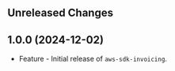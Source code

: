 Unreleased Changes
------------------

1.0.0 (2024-12-02)
------------------

* Feature - Initial release of `aws-sdk-invoicing`.

